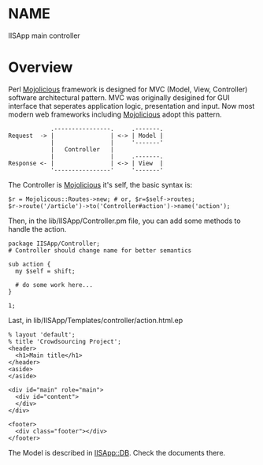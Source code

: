 # NAME 

IISApp main controller

# Overview

Perl [Mojolicious](http://search.cpan.org/perldoc?Mojolicious) framework is designed for MVC (Model, View, Controller)
software architectural pattern. MVC was originally desigined for GUI interface
that seperates application logic, presentation and input. Now most modern web
frameworks including [Mojolicious](http://search.cpan.org/perldoc?Mojolicious) adopt this pattern.

                .----------------.     .-------.
    Request  -> |                | <-> | Model |
                |                |     '-------'
                |   Controller   |
                |                |     .-------.
    Response <- |                | <-> | View  |
                '----------------'     '-------'

The Controller is [Mojolicious](http://search.cpan.org/perldoc?Mojolicious) it's self, the basic syntax is:

    $r = Mojolicous::Routes->new; # or, $r=$self->routes;
    $r->route('/article')->to('Controller#action')->name('action');

Then, in the lib/IISApp/Controller.pm file, you can add some methods to handle
the action.

    package IISApp/Controller; 
    # Controller should change name for better semantics

    sub action {
      my $self = shift;

      # do some work here...
    }

    1;

Last, in lib/IISApp/Templates/controller/action.html.ep

    % layout 'default';
    % title 'Crowdsourcing Project';
    <header>
      <h1>Main title</h1>
    </header>
    <aside>
    </aside>

    <div id="main" role="main">
      <div id="content">
      </div>
    </div>

    <footer>
      <div class="footer"></div>
    </footer>

The Model is described in [IISApp::DB](http://search.cpan.org/perldoc?IISApp::DB). Check the documents there.